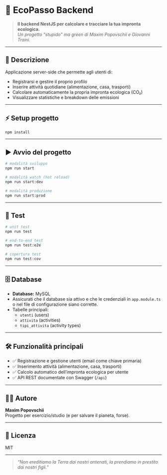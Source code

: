 # 🌱 EcoPasso Backend

> **Il backend NestJS per calcolare e tracciare la tua impronta ecologica.**  
> _Un progetto "stupido" ma green di Maxim Popovschii e Giovanni Traini._

---

## 🚀 Descrizione

Applicazione server-side che permette agli utenti di:
- Registrarsi e gestire il proprio profilo
- Inserire attività quotidiane (alimentazione, casa, trasporti)
- Calcolare automaticamente la propria impronta ecologica (CO₂)
- Visualizzare statistiche e breakdown delle emissioni

---

## ⚡️ Setup progetto

```bash
npm install
```

---

## ▶️ Avvio del progetto

```bash
# modalità sviluppo
npm run start

# modalità watch (hot reload)
npm run start:dev

# modalità produzione
npm run start:prod
```

---

## 🧪 Test

```bash
# unit test
npm run test

# end-to-end test
npm run test:e2e

# copertura test
npm run test:cov
```

---

## 🗄️ Database

- **Database:** MySQL
- Assicurati che il database sia attivo e che le credenziali in `app.module.ts` o nel file di configurazione siano corrette.
- Tabelle principali:  
  - `utenti` (users)  
  - `attivita` (activities)  
  - `tipi_attivita` (activity types)

---

## 🛠️ Funzionalità principali

- ✅ Registrazione e gestione utenti (email come chiave primaria)
- ✅ Inserimento attività (alimentazione, casa, trasporti)
- ✅ Calcolo automatico dell’impronta ecologica per utente
- ✅ API REST documentate con Swagger (`/api`)

---

## 👨‍💻 Autore

**Maxim Popovschii**  
Progetto per esercizio/studio (e per salvare il pianeta, forse).

---

## 📄 Licenza

MIT

---

> _“Non ereditiamo la Terra dai nostri antenati, la prendiamo in prestito dai nostri figli.”_
